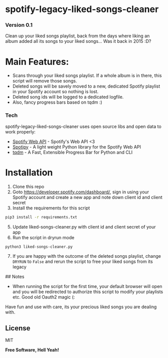 # spotify-legacy-liked-songs-cleaner
### Version 0.1

Clean up your liked songs playlist, back from the days where liking an album added all its songs to your liked songs... Was it back in 2015 :D?


# Main Features:

  - Scans through your liked songs playlist. If a whole album is in there, this script will remove those songs.
  - Deleted songs will be savely moved to a new, dedicated Spotify playlist in your Spotify account so nothing is lost. 
  - Deleted song ids will be logged to a dedicated logfile. 
  - Also, fancy progress bars based on tqdm :)


### Tech

spotify-legacy-liked-songs-cleaner uses open source libs and open data to work properly:

* [Spotify Web API](https://developer.spotify.com/) - Spotify's Web API <3
* [Spotipy](https://github.com/plamere/spotipy) - A light weight Python library for the Spotify Web API
* [tqdm](https://github.com/tqdm/tqdm) - A Fast, Extensible Progress Bar for Python and CLI


# Installation
1) Clone this repo
2) Goto https://developer.spotify.com/dashboard/, sign in using your Spotify account and create a new app and note down client id and client secret
3) Install the requirements for this script
```sh
pip3 install -r requirements.txt
```
5) Update liked-songs-cleaner.py with client id and client secret of your app
6) Run the script in dryrun mode
```sh
python3 liked-songs-cleaner.py
```
7) If you are happy with the outcome of the deleted songs playlist, change `DRYRUN` to `False` and rerun the script to free your liked songs from its legacy

## Notes 
 * When running the script for the first time, your default browser will open and you will be redirected to authorize this script to modify your playlists etc. Good old Oauth2 magic (:


Have fun and use with care, its your precious liked songs you are dealing with.

License
----

MIT

**Free Software, Hell Yeah!**

